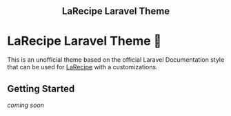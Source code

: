 <h2 align="center">
    LaRecipe Laravel Theme
</h2>

# LaRecipe Laravel Theme 🍪

This is an unofficial theme based on the official Laravel Documentation style that can be used for [LaRecipe](https://github.com/saleem-hadad/larecipe) with a customizations.

## Getting Started

*coming soon*
